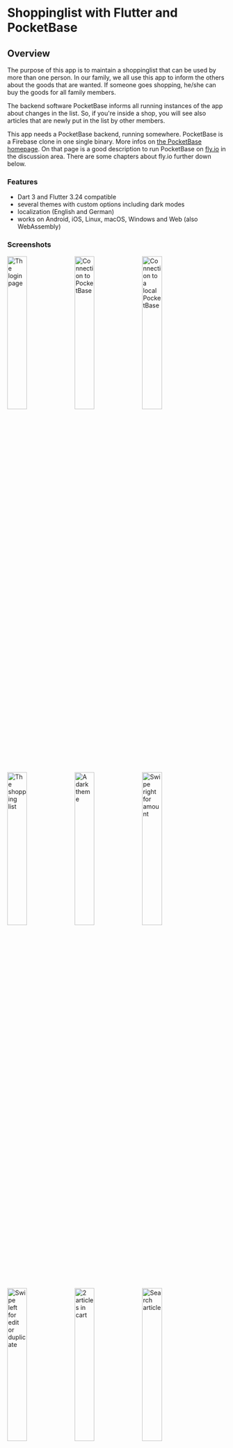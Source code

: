 # Shoppinglist with Flutter and PocketBase

## Overview

The purpose of this app is to maintain a shoppinglist that can be used by more than one person.
In our family, we all use this app to inform the others about the goods that are wanted. If someone goes shopping,
he/she can buy the goods for all family members.

The backend software PocketBase informs all running instances of the app about changes in the
list. So, if you're inside a shop, you will see also articles that are newly put in the list by other members.

This app needs a PocketBase backend, running somewhere. PocketBase is a Firebase clone in one single binary.
More infos on [the PocketBase homepage](https://pocketbase.io). On that page is a good description to run PocketBase
on [fly.io](https://github.com/pocketbase/pocketbase/discussions/537) in the discussion area. There are some chapters
about fly.io further down below.

### Features

- Dart 3 and Flutter 3.24 compatible
- several themes with custom options including dark modes
- localization (English and German)
- works on Android, iOS, Linux, macOS, Windows and Web (also WebAssembly)

### Screenshots

<p float="left">
    <img src="./screenshots/login.png" title="The login page" width="30%" alt="The login page">
    <img src="./screenshots/connection_to_pb.png" title="Connection to PocketBase" width="30%" alt="Connection to PocketBase">
    <img src="./screenshots/connection_to_pb_local.png" title="Connection to a local PocketBase" width="30%" alt="Connection to a local PocketBase">
</p>
<p float="left">
    <img src="./screenshots/shoppinglist-1.png" title="The shopping list" width="30%" alt="The shopping list">
    <img src="./screenshots/dark_theme.png" title="A dark theme" width="30%" alt="A dark theme">
    <img src="./screenshots/shoppinglist-2.png" title="Swipe right for amount" width="30%" alt="Swipe right for amount">
</p>
<p float="left">
    <img src="./screenshots/shoppinglist-3.png" title="Swipe left for edit or duplicate" width="30%" alt="Swipe left for edit or duplicate">
    <img src="./screenshots/shoppinglist-4.png" title="2 articles in cart" width="30%" alt="2 articles in cart">
    <img src="./screenshots/search_article.png" title="Search article" width="30%" alt="Search article">
</p>
<p float="left">
    <img src="./screenshots/drawer_open.png" title="Open drawer" width="30%" alt="Open drawer">
    <img src="./screenshots/article_list.png" title="Article list" width="30%" alt="Article list">
    <img src="./screenshots/end_shopping.png" title="End shopping" width="30%" alt="End shopping">
</p>
<p float="left">
    <img src="./screenshots/logout.png" title="Logout" width="30%" alt="Logout">
</p>

### Here are some tips for the shopping list:

- you can mark an article as _inCart_ by double-clicking the article itself
- when you swipe the article to the right, a click on the plus or minus sign will change the quantity of that article
- when you swipe the article to the left, the article can be edited (pen symbol) and duplicated (copy symbol)
- a long press on the article will also open the edit dialog
- articles are grouped by shop and sorted alphabetically
- _inCart_ articles are placed at the end of the list to have a clearer view about what is left
- in the search dialog, a new article can be added by pressing the plus sign

When the server can't be reached, an icon is displayed in the app bar.
<p float="left">
    <img src="./screenshots/no_connection.png" title="No connection" width="50%" alt="No connection">
</p>


## Technical description

There is only one database table 'shoppinglist' that is used in this app. This table (or collection)
has the following fields that must be created beforehand:

- `active` : Bool
- `amount` : Number, Min=0, Max=100
- `inCart` : Bool
- `article` : Plain text, Min length=1, Max length=120, Nonempty, Unique
- `shop` : Plain text, Max length=80

> **Info**
>
> There is also a schema file in JSON format (`pb_schema.json`) that can be imported in PocketBase to
> create this collection.

When an article is marked _`active`_, it will be visible on the **shopping list**. Otherwise, the article will
show up in the **article list**.

## Get it working

### Install / deploy PocketBase

Proceed as follows:

1. deploy or install PocketBase (local is fine)
2. open the admin page of PocketBase (create PocketBase admin user on the fly)
3. import `pb_schema.json` to create the shoppinglist collection (via "Sync - Import Collection")
4. create users with email and password. Mark them as verified and give them a **NAME**. This name is visible in the app.
5. enter some data in the shoppinglist collection or do it later in the app

### Compile / run Shoppinglist

I assume, that Flutter is installed on your machine and that `flutter doctor` doesn't show errors 
for the platform you're using.

1. run `flutter gen-l10n` to compile the localization files
2. run **`flutter run`** to start the application with a local installed PocketBase
3. click on the settings icon to open the PocketBase connection dialog and enter the url of the PocketBase server (typically http://localhost:8090) 
4. to create i.e. an Android app, run **`flutter build apk`**. Please use a *real* ip-address and **not** localhost! (see also hint below)
5. inside the app, login with email and password of a user that you created on the PocketBase admin page

That's it. Have fun and go shopping!

> ## **Important**
>
> If you run PocketBase locally and want to access it i.e. from the Android Emulator, you need to start
> PocketBase like this:
>
> `> pocketbase serve --http 0.0.0.0:8090`
>
> This ensures, that PocketBase will listen on all addresses. Furthermore, you need to set the 
> connection url with the correct ip-address of your host machine like `http://192.168.0.52:8090`. 
> The address depends on your network, and you should look it up with tools like `ip a`, 
> `ipconfig` or `ifconfig`.

## Run a debug Web version with external host

If you want to run the app as a Web app, you have to use a commandline like this:

    > flutter run -d chrome

## Create release builds

To create a release build, run a command like these:

    > flutter build apk
    > flutter build ios
    > flutter build macos
    > flutter build web --wasm

## Using Visual Studio Code

In order to have the right environment variable when running or debugging the app in VSCode, you
have to create a launch configuration `.vscode/launch.json` and have a configuration like this:

    {
        "version": "0.2.0",
        "configurations": [
            {
                "name": "shoppinglist",
                "request": "launch",
                "type": "dart",
            },
        ]
    }

## Localization

The app uses the `Intl` package to maintain different localizations. Run the following command, if you change
the content of the `./lib/l10n/*.arb` files or if you are compiling the source for the first time:

    > flutter gen-l10n

This will update or create the files in `.dart_tool/flutter_gen/gen_l10n`.

## PocketBase running on fly.io

In the following chapters I show some useful commands to help you manage PocketBase on fly.io. 
I assume, that you're in the folder where the `Dockerfile` and the file `fly.toml` reside.

### Inspect container

If you want to see what is currently in the container:

    > flyctl ssh console
    # ls -l /pb/pb_data

### Backup

Make a local backup of the database file:

    > flyctl ssh sftp get /pb/pb_data/data.db ./data.db

### Restore

Restore a database backup on fly.io:

    > flyctl ssh sftp shell
    >> put ./LOCAL-PATH-WITH-DB/data.db /pb/pb_data/data.db

After that, you should restart PocketBase, in order to use the restored database:

    > flyctl apps restart YOUR_APPLICATION_NAME

### Deploy a new PocketBase version

You have to update the `fly.toml` in respect of the PocketBase version (`PB_VERSION`). After doing that, run

    > flyctl deploy

Your database will not be affected and remains as it is. Check the fly dashboard for errors and messages.
